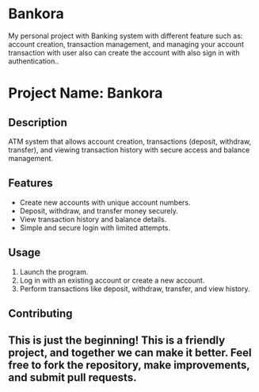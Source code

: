 # Bankora
My personal project with Banking system with different feature such as: account creation, transaction management, and managing your account transaction with user also can create the account with also sign in with authentication..

# **Project Name: Bankora**

## Description
ATM system that allows account creation, transactions (deposit, withdraw, transfer), and viewing transaction history with secure access and balance management.

## Features
- Create new accounts with unique account numbers.
- Deposit, withdraw, and transfer money securely.
- View transaction history and balance details.
- Simple and secure login with limited attempts.

## Usage
1. Launch the program.
2. Log in with an existing account or create a new account.
3. Perform transactions like deposit, withdraw, transfer, and view history.

## Contributing
This is just the beginning! This is a friendly project, and together we can make it better. Feel free to fork the repository, make improvements, and submit pull requests.
---
